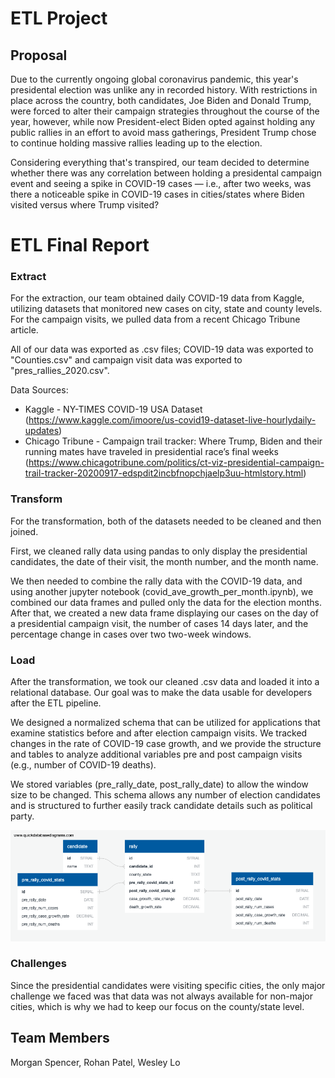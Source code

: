 # ETL Project

## Proposal

Due to the currently ongoing global coronavirus pandemic, this year's presidental election was unlike any in recorded history. With restrictions in place across the country, both candidates, Joe Biden and Donald Trump, were forced to alter their campaign strategies throughout the course of the year, however, while now President-elect Biden opted against holding any public rallies in an effort to avoid mass gatherings, President Trump chose to continue holding massive rallies leading up to the election.

Considering everything that's transpired, our team decided to determine whether there was any correlation between holding a presidental campaign event and seeing a spike in COVID-19 cases — i.e., after two weeks, was there a noticeable spike in COVID-19 cases in cities/states where Biden visited versus where Trump visited?


# ETL Final Report

### Extract

For the extraction, our team obtained daily COVID-19 data from Kaggle, utilizing datasets that monitored new cases on city, state and county levels. For the campaign visits, we pulled data from a recent Chicago Tribune article.

All of our data was exported as .csv files; COVID-19 data was exported to "Counties.csv" and campaign visit data was exported to "pres_rallies_2020.csv".

Data Sources:
* Kaggle - NY-TIMES COVID-19 USA Dataset (https://www.kaggle.com/imoore/us-covid19-dataset-live-hourlydaily-updates)
* Chicago Tribune - Campaign trail tracker: Where Trump, Biden and their running mates have traveled in presidential race’s final weeks (https://www.chicagotribune.com/politics/ct-viz-presidential-campaign-trail-tracker-20200917-edspdit2incbfnopchjaelp3uu-htmlstory.html)

### Transform

For the transformation, both of the datasets needed to be cleaned and then joined.

First, we cleaned rally data using pandas to only display the presidential candidates, the date of their visit, the month number, and the month name.

We then needed to combine the rally data with the COVID-19 data, and using another jupyter notebook (covid_ave_growth_per_month.ipynb), we combined our data frames and pulled only the data for the election months. After that, we created a new data frame displaying our cases on the day of a presidential campaign visit, the number of cases 14 days later, and the percentage change in cases over two two-week windows.

### Load

After the transformation, we took our cleaned .csv data and loaded it into a relational database. Our goal was to make the data usable for developers after the ETL pipeline.

We designed a normalized schema that can be utilized for applications that examine statistics before and after election campaign visits. We tracked changes in the rate of COVID-19 case growth, and we provide the structure and tables to analyze additional variables pre and post campaign visits (e.g., number of COVID-19 deaths).

We stored variables (pre_rally_date, post_rally_date) to allow the window size to be changed. This schema allows any number of election candidates and is structured to further easily track candidate details such as political party.

![ER-Diagram](https://github.com/recneps2/ETL_project/blob/main/QuickDBD-ERD.png?raw=true)

### Challenges

Since the presidential candidates were visiting specific cities, the only major challenge we faced was that data was not always available for non-major cities, which is why we had to keep our focus on the county/state level.

## Team Members
Morgan Spencer, Rohan Patel, Wesley Lo
